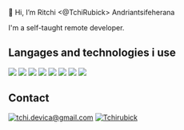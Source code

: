 👋 Hi, I’m Ritchi <@TchiRubick> Andriantsifeherana

I'm a self-taught remote developer.

## Langages and technologies i use
![](https://img.shields.io/badge/-php-informational?style=flat&logo=php&logoColor=white&color=6aa6f8)
![](https://img.shields.io/badge/-javascript-white?style=flat&logo=javascript&logoColor=black&color=f5e61d)
![](https://img.shields.io/badge/-mysql-white?style=flat&logo=mysql&logoColor=white&color=1d9bf5)
![](https://img.shields.io/badge/-docker-white?style=flat&logo=docker&logoColor=white&color=287cb8)
![](https://img.shields.io/badge/-react-white?style=flat&logo=react&logoColor=white&color=28a89c)
![](https://img.shields.io/badge/-vue-white?style=flat&logo=vue.js&logoColor=white&color=28a89c)
![](https://img.shields.io/badge/-node-white?style=flat&logo=node.js&logoColor=white&color=0be016)
![](https://img.shields.io/badge/-aws-white?style=flat&logo=amazon-aws&logoColor=white&color=e0a00b)


## Contact
[![tchi.devica@gmail.com](https://img.shields.io/badge/-gmail-white?style=flat&logo=gmail&logoColor=white&color=e02b0b&link=mailto:tchi.devica@gmail.com)](mailto:tchi.devica@gmail.com)
[![Tchirubick](https://img.shields.io/badge/-LinkedIn-blue?style=flat&logo=Linkedin&logoColor=white&link=https://www.linkedin.com/in/tchirubick/)](https://www.linkedin.com/in/tchirubick/)
